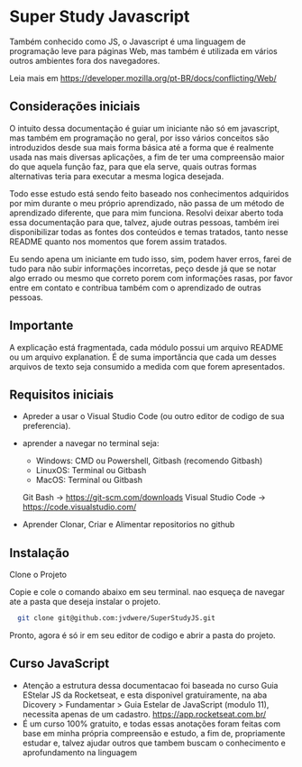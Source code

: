 # Super Study Javascript

  Também conhecido como JS, o Javascript é uma linguagem de programação leve para páginas Web, mas também é utilizada em vários outros ambientes fora dos navegadores.

   Leia mais em <https://developer.mozilla.org/pt-BR/docs/conflicting/Web/>

## Considerações iniciais

O intuito dessa documentação é guiar um iniciante não só em javascript, mas também em programação no geral, por isso vários conceitos são introduzidos desde sua mais forma básica até a forma que é realmente usada nas mais diversas aplicações, a fim de ter uma compreensão maior do que aquela função faz, para que ela serve, quais outras formas alternativas teria para executar a mesma logica desejada.

Todo esse estudo está sendo feito baseado nos conhecimentos adquiridos por mim durante o meu próprio aprendizado, não passa de um método de aprendizado diferente, que para mim funciona. Resolvi deixar aberto toda essa documentação para que, talvez, ajude outras pessoas, também irei disponibilizar todas as fontes dos conteúdos e temas tratados, tanto nesse README quanto nos momentos que forem assim tratados.

Eu sendo apena um iniciante em tudo isso, sim, podem haver erros, farei de tudo para não subir informações incorretas, peço desde já que se notar algo errado ou mesmo que correto porem com informações rasas, por favor entre em contato e contribua também com o aprendizado de outras pessoas.

## Importante

 A explicação está fragmentada, cada módulo possui um arquivo README ou um arquivo explanation. É de suma importância que cada um desses arquivos de texto seja consumido a medida com que forem apresentados.

## Requisitos iniciais

* Apreder a usar o Visual Studio Code (ou outro editor de codigo de sua preferencia).
* aprender a navegar no terminal seja:
  * Windows: CMD ou Powershell, Gitbash (recomendo Gitbash)
  * LinuxOS: Terminal ou Gitbash
  * MacOS: Terminal ou Gitbash

  Git Bash -> <https://git-scm.com/downloads>
  Visual Studio Code -> <https://code.visualstudio.com/>
* Aprender Clonar, Criar e Alimentar repositorios no github

## Instalação

Clone o Projeto

Copie e cole o comando abaixo em seu terminal. nao esqueça de navegar ate a pasta que deseja instalar o projeto.

```bash
  git clone git@github.com:jvdwere/SuperStudyJS.git
```

 Pronto, agora é só ir em seu editor de codigo e abrir a pasta do projeto.

## Curso JavaScript

* Atenção a estrutura dessa documentacao foi baseada no curso Guia EStelar JS da Rocketseat, e esta disponivel gratuiramente, na aba Dicovery > Fundamentar > Guia Estelar de JavaScript (modulo 11), necessita apenas de um cadastro.
    <https://app.rocketseat.com.br/>
* É um curso 100% gratuito, e todas essas anotações foram feitas com base em minha própria compreensão e estudo, a fim de, propriamente estudar e, talvez ajudar outros que tambem buscam o conhecimento e aprofundamento na linguagem
